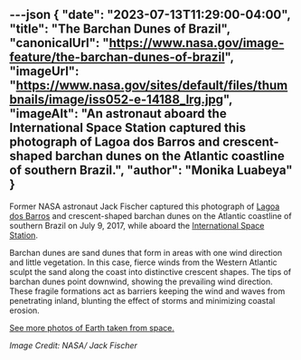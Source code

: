 ---json
{
  "date": "2023-07-13T11:29:00-04:00",
  "title": "The Barchan Dunes of Brazil",
  "canonicalUrl": "https://www.nasa.gov/image-feature/the-barchan-dunes-of-brazil",
  "imageUrl": "https://www.nasa.gov/sites/default/files/thumbnails/image/iss052-e-14188_lrg.jpg",
  "imageAlt": "An astronaut aboard the International Space Station captured this photograph of Lagoa dos Barros and crescent-shaped barchan dunes on the Atlantic coastline of southern Brazil.",
  "author": "Monika Luabeya"
}
---

Former NASA astronaut Jack Fischer captured this photograph of [Lagoa dos Barros](https://earthobservatory.nasa.gov/images/91119/barchan-dunes-and-lagoons-southern-brazil) and crescent-shaped barchan dunes on the Atlantic coastline of southern Brazil on July 9, 2017, while aboard the [International Space Station](http://www.nasa.gov/mission_pages/station/main/index.html).

Barchan dunes are sand dunes that form in areas with one wind direction and little vegetation. In this case, fierce winds from the Western Atlantic sculpt the sand along the coast into distinctive crescent shapes. The tips of barchan dunes point downwind, showing the prevailing wind direction. These fragile formations act as barriers keeping the wind and waves from penetrating inland, blunting the effect of storms and minimizing coastal erosion.

[See more photos of Earth taken from space.](https://eol.jsc.nasa.gov/)

_Image Credit: NASA/_ _Jack Fischer_
